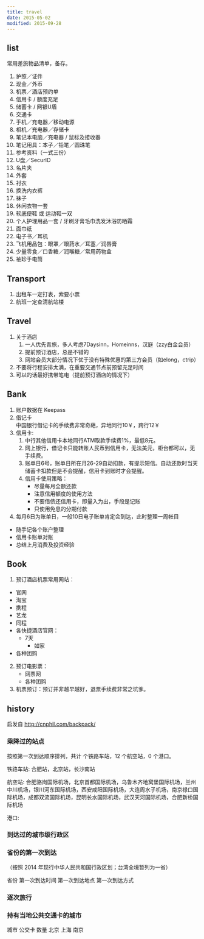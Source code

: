 ```yaml
---
title: travel
date: 2015-05-02
modified: 2015-09-28
---
```


## list
常用差旅物品清单，备存。
  1. 护照／证件
  2. 现金／外币
  3. 机票／酒店预约单
  4. 信用卡 / 额度充足
  5. 储蓄卡 / 网银U盾
  6. 交通卡
  7. 手机／充电器／移动电源
  8. 相机／充电器／存储卡
  9. 笔记本电脑／充电器 / 鼠标及接收器
  10. 笔记用具：本子／铅笔／圆珠笔
  11. 参考资料（一式三份）
  12. U盘／SecurID
  13. 名片夹
  14. 外套
  15. 衬衣
  16. 换洗内衣裤
  17. 袜子
  18. 休闲衣物一套
  19. 软底便鞋 或 运动鞋一双
  20. 个人护理用品一套 / 牙刷牙膏毛巾洗发沐浴防晒霜
  21. 面巾纸
  22. 电子书／耳机
  23. 飞机用品包：眼罩／眼药水／耳塞／润唇膏
  24. 少量零食／口香糖／润喉糖／常用药物盒
  25. 袖珍手电筒

## Transport
1. 出租车一定打表，索要小票
2. 航班一定查清航站楼

## Travel
1. 关于酒店
	1. 一人优先青旅，多人考虑7Daysinn，Homeinns，汉庭（zzy白金会员）
	2. 提前预订酒店，总是不错的
	3. 网站会员大部分情况下优于没有特殊优惠的第三方会员（如elong，ctrip）
2. 不要将行程安排太满，在重要交通节点前预留充足时间
3. 可以的话最好携带笔电（提前预订酒店的情况下）

## Bank
1. 账户数据在 Keepass
1. 借记卡  
   中国银行借记卡的手续费非常奇葩，异地同行10￥，跨行12￥
2. 信用卡:
   1. 中行其他信用卡本地同行ATM取款手续费1%，最低8元。
   2. 网上银行，借记卡只能转账人民币到信用卡，无法美元，柜台都可以，无手续费。
   3. 账单日6号，账单日所在月26-29自动扣款，有提示短信。自动还款时当天储蓄卡扣款但是不会提醒，信用卡到账时才会提醒。
   4. 信用卡使用策略：
      - 尽量每月全额还款
      - 注意信用额度的使用方法
      - 不要借债还信用卡，即量入为出，手段是记账
      - 只使用免息的分期付款
3. 每月6日为账单日，一般10日电子账单肯定会到达，此时整理一周帐目
  - 随手记各个账户整理
  - 信用卡账单对账
  - 总结上月消费及投资经验

## Book
1. 预订酒店机票常用网站：
  - 官网
  - 淘宝
  - 携程
  - 艺龙
  - 同程
  - 各快捷酒店官网：
  	* 7天
	  * 如家
  - 各种团购
2. 预订电影票：
    - 网票网
    - 各种团购
3. 机票预订：预订并非越早越好，退票手续费非常之坑爹。


## history

启发自  http://cnphil.com/backpack/

### 乘降过的站点
按照第一次到达顺序排列，共计 个铁路车站，12 个航空站，0 个港口。

铁路车站: 合肥站，北京站，长沙南站

航空站: 合肥骆岗国际机场，北京首都国际机场，乌鲁木齐地窝堡国际机场，兰州中川机场，银川河东国际机场，西安咸阳国际机场，大连周水子机场，南京禄口国际机场，成都双流国际机场，昆明长水国际机场，武汉天河国际机场，合肥新桥国际机场

港口: 

### 到达过的城市级行政区

### 省份的第一次到达
（按照 2014 年现行中华人民共和国行政区划；台湾全境暂列为一省）

省份  第一次到达时间 第一次到达地点 第一次到达方式


### 逐次旅行

### 持有当地公共交通卡的城市
城市 公交卡 数量
北京
上海
南京
